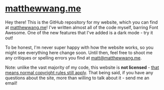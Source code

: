# [matthewwang.me](https://matthewwang.me)

Hey there! This is the GitHub repository for my website, which you can find at [matthewwang.me](https://matthewwang.me)! I've written almost all of the code myself, barring Font Awesome. One of the new features that I've added is a dark mode - try it out!

To be honest, I'm never super happy with how the website works, so you might see everything here change soon. Until then, feel free to shoot me any critiques or spelling errors you find at [matt@matthewwang.me](mailto:matt@matthewwang.me).

Note: unlike the vast majority of my code, this website is **not licensed** - [that means normal copyright rules still apply](https://docs.github.com/en/github/creating-cloning-and-archiving-repositories/licensing-a-repository#choosing-the-right-license). That being said, if you have any questions about the site, more than willing to talk about it - send me an email!
